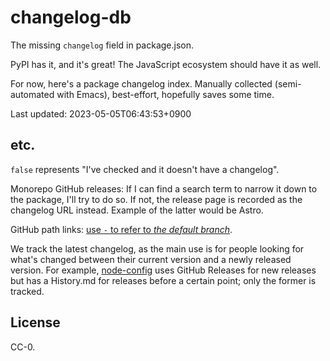 # changelog-db

The missing `changelog` field in package.json.

PyPI has it, and it's great! The JavaScript ecosystem should have it as well.

For now, here's a package changelog index. Manually collected (semi-automated with Emacs), best-effort, hopefully saves some time.

Last updated: 2023-05-05T06:43:53+0900

## etc.

`false` represents "I've checked and it doesn't have a changelog".

Monorepo GitHub releases: If I can find a search term to narrow it down to the package, I'll try to do so. If not, the release page is recorded as the changelog URL instead. Example of the latter would be Astro.

GitHub path links: [use `-` to refer to *the default branch*](https://stackoverflow.com/questions/64726262/is-there-a-stable-url-to-always-get-the-default-branch-in-github).

We track the latest changelog, as the main use is for people looking for what's changed between their current version and a newly released version. For example, [node-config](https://github.com/node-config/node-config) uses GitHub Releases for new releases but has a History.md for releases before a certain point; only the former is tracked.

## License

CC-0.
